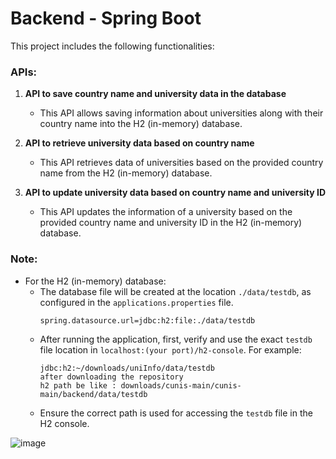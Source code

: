 # Backend - Spring Boot
This project includes the following functionalities:

### APIs:
1. **API to save country name and university data in the database**
   - This API allows saving information about universities along with their country name into the H2 (in-memory) database.

2. **API to retrieve university data based on country name**
   - This API retrieves data of universities based on the provided country name from the H2 (in-memory) database.

3. **API to update university data based on country name and university ID**
   - This API updates the information of a university based on the provided country name and university ID in the H2 (in-memory) database.

### Note:
- For the H2 (in-memory) database:
  - The database file will be created at the location `./data/testdb`, as configured in the `applications.properties` file.
    ```
    spring.datasource.url=jdbc:h2:file:./data/testdb
    ```
  - After running the application, first, verify and use the exact `testdb` file location in `localhost:(your port)/h2-console`. For example:
    ```
    jdbc:h2:~/downloads/uniInfo/data/testdb
    after downloading the repository
    h2 path be like : downloads/cunis-main/cunis-main/backend/data/testdb
    ```
  - Ensure the correct path is used for accessing the `testdb` file in the H2 console.

![image](https://github.com/iamjunaydgul/cunis/assets/52971436/0ba98873-b2e4-46ae-923a-06181434a7a1)
